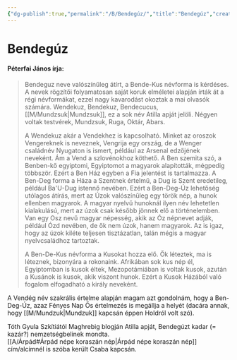 ```yaml
---
{"dg-publish":true,"permalink":"/B/Bendegúz/","title":"Bendegúz","created":"2024-05-08T14:06","updated":"2024-10-23T23:35"}
---
```



# Bendegúz

#### Péterfai János írja:

> Bendeguz neve valószínűleg átírt, a Bende-Kus névforma is kérdéses. A nevek rögzítői folyamatosan saját koruk elméletei alapján írták át a régi névformákat, ezzel nagy kavarodást okoztak a mai olvasók számára. Wendekuz, Bendekuz, Bendecucus, [[M/Mundzsuk\|Mundzsuk]], ez a sok név Atilla apját jelöli. Négyen voltak testvérek, Mundzsuk, Ruga, Oktár, Abars.  
> 
> A Wendekuz akár a Vendekhez is kapcsolható. Minket az oroszok Vengereknek is neveznek, Vengrija egy ország, de a Wenger családnév Nyugaton is ismert, például az Arsenal edzőjének neveként. Ám a Vend a szlovénokhoz köthető. A Ben szemita szó, a Benben-kő egyiptomi, Egyiptomot a magyarok alapították, mégpedig többször. Ezért a Ben Ház egyben a Fia jelentést is tartalmazza. A Ben-Deg forma a Háza a Szentnek értelmű, a Dug is Szent eredetileg, például Ba'U-Dug istennő nevében. Ezért a Ben-Deg-Úz lehetőség utólagos átírás, mert az Úzok valószínűleg egy török nép, a hunok ellenben magyarok. A magyar nyelvű hunoknál ilyen név lehetetlen kialakulású, mert az úzok csak később jönnek elő a történelemben. Van egy Osz nevű magyar népesség, akik az Óz népnevet adják, például Ózd nevében, de ők nem úzok, hanem magyarok. Az is igaz, hogy az úzok kiléte teljesen tisztázatlan, talán mégis a magyar nyelvcsaládhoz tartoztak.  
> 
> A Ben-De-Kus névforma a Kusokat hozza elő. Ők léteztek, ma is léteznek, bizonyára a rokonaink. Afrikában sok kus nép él, Egyiptomban is kusok éltek, Mezopotámiában is voltak kusok, azután a Kusánok is kusok, akik viszont hunok. Ezért a Kusok Házából való fogalom elfogadható a király neveként.  

A Vendég név szakrális értelme alapján magam azt gondolnám, hogy a Ben-Deg-Úz, azaz Fényes Nap Ős értelmezés is megállja a helyét (dacára annak, hogy [[M/Mundzuk\|Mundzuk]] kapcsán éppen Holdról volt szó).  

Tóth Gyula Szkítiától Maghrebig blogján Atilla apját, Bendegúzt kadar (= kazár?) nemzetségbelinek mondta.  
[[A/Árpád#Árpád népe koraszán nép\|Árpád népe koraszán nép]] cím/alcímnél is szóba került Csaba kapcsán.  